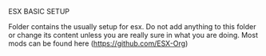 ESX BASIC SETUP

Folder contains the usually setup for esx. Do not add anything to this folder or change its content unless you are really sure in what you are doing. 
Most mods can be found here (https://github.com/ESX-Org)
